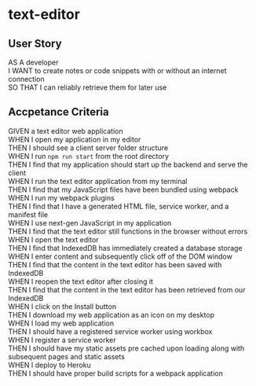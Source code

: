 # text-editor
## User Story
AS A developer </br>
I WANT to create notes or code snippets with or without an internet connection </br>
SO THAT I can reliably retrieve them for later use
## Accpetance Criteria
GIVEN a text editor web application </br>
WHEN I open my application in my editor </br>
THEN I should see a client server folder structure </br>
WHEN I run `npm run start` from the root directory </br>
THEN I find that my application should start up the backend and serve the client </br>
WHEN I run the text editor application from my terminal </br>
THEN I find that my JavaScript files have been bundled using webpack </br>
WHEN I run my webpack plugins </br> 
THEN I find that I have a generated HTML file, service worker, and a manifest file </br>
WHEN I use next-gen JavaScript in my application </br>
THEN I find that the text editor still functions in the browser without errors </br>
WHEN I open the text editor </br>
THEN I find that IndexedDB has immediately created a database storage </br>
WHEN I enter content and subsequently click off of the DOM window </br>
THEN I find that the content in the text editor has been saved with IndexedDB </br>
WHEN I reopen the text editor after closing it </br>
THEN I find that the content in the text editor has been retrieved from our IndexedDB </br>
WHEN I click on the Install button </br>
THEN I download my web application as an icon on my desktop </br>
WHEN I load my web application </br>
THEN I should have a registered service worker using workbox </br>
WHEN I register a service worker </br>
THEN I should have my static assets pre cached upon loading along with subsequent pages and static assets </br>
WHEN I deploy to Heroku </br>
THEN I should have proper build scripts for a webpack application </br>
